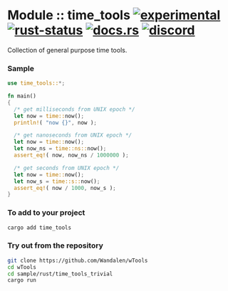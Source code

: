 # Module :: time_tools [![experimental](https://img.shields.io/badge/stability-experimental-orange.svg)](https://github.com/emersion/stability-badges#experimental) [![rust-status](https://github.com/Wandalen/wTools/actions/workflows/ModuleTimeToolsPush.yml/badge.svg)](https://github.com/Wandalen/wTools/actions/workflows/ModuleTimeToolsPush.yml) [![docs.rs](https://img.shields.io/docsrs/time_tools?color=e3e8f0&logo=docs.rs)](https://docs.rs/time_tools) [![discord](https://img.shields.io/discord/872391416519737405?color=e3e8f0&logo=discord&logoColor=e3e8f0)](https://discord.gg/JwTG6d2b)

Collection of general purpose time tools.

### Sample

```rust
use time_tools::*;

fn main()
{
  /* get milliseconds from UNIX epoch */
  let now = time::now();
  println!( "now {}", now );

  /* get nanoseconds from UNIX epoch */
  let now = time::now();
  let now_ns = time::ns::now();
  assert_eq!( now, now_ns / 1000000 );

  /* get seconds from UNIX epoch */
  let now = time::now();
  let now_s = time::s::now();
  assert_eq!( now / 1000, now_s );
}
```

<!-- # qqq : for Rust dev : please add --> <!-- aaa : done -->

### To add to your project

```sh
cargo add time_tools
```

### Try out from the repository

```sh
git clone https://github.com/Wandalen/wTools
cd wTools
cd sample/rust/time_tools_trivial
cargo run
```

